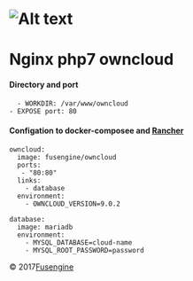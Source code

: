 ![Alt text](http://fusengine.ch/img/owncloud.svg)
=============================================
# Nginx php7 owncloud

#### Directory and port

```
  - WORKDIR: /var/www/owncloud
- EXPOSE port: 80
```

#### Configation to docker-composee and [Rancher](http://rancher.com)

```
owncloud:
  image: fusengine/owncloud
  ports:
   - "80:80"
  links:
    - database
  environment:
    - OWNCLOUD_VERSION=9.0.2

database:
  image: mariadb
  environment:
    - MYSQL_DATABASE=cloud-name
    - MYSQL_ROOT_PASSWORD=password
```

&copy; 2017[Fusengine](http://fusengine.com)
